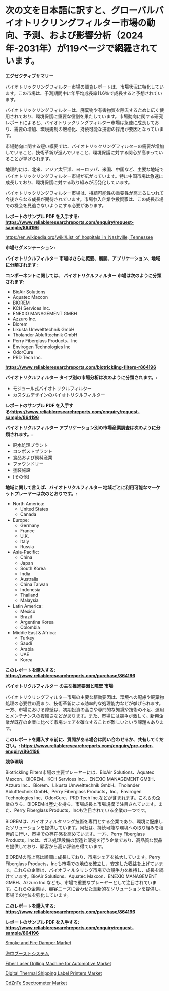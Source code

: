 <p><h1>次の文を日本語に訳すと、グローバルバイオトリクリングフィルター市場の動向、予測、および影響分析（2024年-2031年）が119ページで網羅されています。</h1></p><p><strong>エグゼクティブサマリー</strong></p>
<p><p>バイオトリックリングフィルター市場の調査レポートは、市場状況に特化しています。この市場は、予測期間中に年平均成長率11.6％で成長すると予想されています。</p><p>バイオトリックリングフィルターは、廃棄物や有害物質を除去するために広く使用されており、環境保護に重要な役割を果たしています。市場動向に関する研究レポートによると、バイオトリックリングフィルター市場は急速に成長しており、需要の増加、環境規制の厳格化、持続可能な技術の採用が要因となっています。</p><p>市場動向に関する短い概要では、バイオトリックリングフィルターの需要が増加していること、技術革新が進んでいること、環境保護に対する関心が高まっていることが挙げられます。</p><p>地理的には、北米、アジア太平洋、ヨーロッパ、米国、中国など、主要な地域でバイオトリックリングフィルター市場が広がっています。特に中国市場は急速に成長しており、環境保護に対する取り組みが活発化しています。</p><p>バイオトリックリングフィルター市場は、持続可能性の重要性が高まるにつれて今後さらなる成長が期待されています。市場参入企業や投資家は、この成長市場での機会を見逃さないようにする必要があります。</p></p>
<p><strong>レポートのサンプル PDF を入手する: <a href="https://www.reliableresearchreports.com/enquiry/request-sample/864196">https://www.reliableresearchreports.com/enquiry/request-sample/864196</a></strong></p>
<p><a href="https://en.wikipedia.org/wiki/List_of_hospitals_in_Nashville,_Tennessee">https://en.wikipedia.org/wiki/List_of_hospitals_in_Nashville,_Tennessee</a></p>
<p><strong>市場セグメンテーション:</strong></p>
<p><strong> バイオトリクルフィルター 市場はさらに概要、展開、アプリケーション、地域に分類されます :</strong></p>
<p><strong>コンポーネントに関しては、 バイオトリクルフィルター 市場は次のように分類されます:</strong></p>
<p><ul><li>BioAir Solutions</li><li>Aquatec Maxcon</li><li>BIOREM</li><li>KCH Services Inc.</li><li>ENEXIO MANAGEMENT GMBH</li><li>Azzuro Inc.</li><li>Biorem</li><li>Likusta Umwelttechnik GmbH</li><li>Tholander Ablufttechnik GmbH</li><li>Perry Fiberglass Products，Inc</li><li>Envirogen Technologies Inc</li><li>OdorCure</li><li>PRD Tech Inc.</li></ul></p>
<p><strong><a href="https://www.reliableresearchreports.com/biotrickling-filters-r864196">https://www.reliableresearchreports.com/biotrickling-filters-r864196</a></strong></p>
<p><strong> バイオトリクルフィルター タイプ別の市場分析は次のように分類されます。:</strong></p>
<p><ul><li>モジュール式バイオトリクルフィルター</li><li>カスタムデザインのバイオトリクルフィルター</li></ul></p>
<p><strong>レポートのサンプル PDF を入手する:<a href="https://www.reliableresearchreports.com/enquiry/request-sample/864196">https://www.reliableresearchreports.com/enquiry/request-sample/864196</a></strong></p>
<p><strong> バイオトリクルフィルター アプリケーション別の市場産業調査は次のように分類されます。:</strong></p>
<p><ul><li>廃水処理プラント</li><li>コンポストプラント</li><li>食品および飼料産業</li><li>ファウンドリー</li><li>塗装施設</li><li>[その他]</li></ul></p>
<p><strong>地域に関して言えば、バイオトリクルフィルター 地域ごとに利用可能なマーケットプレーヤーは次のとおりです。:</strong></p>
<p><ul>
    <li>
        North America:
        <ul>
            <li>United States</li>
            <li>Canada</li>
        </ul>
    </li>
    <li>
        Europe:
        <ul>
            <li>Germany</li>
            <li>France</li>
            <li>U.K.</li>
            <li>Italy</li>
            <li>Russia</li>
        </ul>
    </li>
    <li>
        Asia-Pacific:
        <ul>
            <li>China</li>
            <li>Japan</li>
            <li>South Korea</li>
            <li>India</li>
            <li>Australia</li>
            <li>China Taiwan</li>
            <li>Indonesia</li>
            <li>Thailand</li>
            <li>Malaysia</li>
        </ul>
    </li>
    <li>
        Latin America:
        <ul>
            <li>Mexico</li>
            <li>Brazil</li>
            <li>Argentina Korea</li>
            <li>Colombia</li>
        </ul>
    </li>
    <li>
        Middle East & Africa:
        <ul>
            <li>Turkey</li>
            <li>Saudi</li>
            <li>Arabia</li>
            <li>UAE</li>
            <li>Korea</li>
        </ul>
    </li>
    </ul></p>
<p><strong>このレポートを購入する: <a href="https://www.reliableresearchreports.com/purchase/864196">https://www.reliableresearchreports.com/purchase/864196</a></strong></p>
<p><strong>バイオトリクルフィルター の主な推進要因と障壁 市場</strong></p>
<p><p>バイオトリクリングフィルター市場の主要な駆動要因は、環境への配慮や廃棄物処理の必要性の高まり、技術革新による効率的な処理能力などが挙げられます。一方、市場における障壁は、初期投資の高さや専門的な知識や技術の不足、運用とメンテナンスの複雑さなどがあります。また、市場には競争が激しく、新興企業が既存の企業に比べて市場シェアを確立することが難しいという課題もあります。</p></p>
<p><strong>このレポートを購入する前に、質問がある場合は問い合わせるか、共有してください。: <a href="https://www.reliableresearchreports.com/enquiry/pre-order-enquiry/864196">https://www.reliableresearchreports.com/enquiry/pre-order-enquiry/864196</a></strong></p>
<p><strong>競争環境</strong></p>
<p><p>Biotrickling Filters市場の主要プレーヤーには、BioAir Solutions、Aquatec Maxcon、BIOREM、KCH Services Inc.、ENEXIO MANAGEMENT GMBH、Azzuro Inc.、Biorem、Likusta Umwelttechnik GmbH、Tholander Ablufttechnik GmbH、Perry Fiberglass Products，Inc、Envirogen Technologies Inc、OdorCure、PRD Tech Inc.などが含まれます。これらの企業のうち、BIOREMは歴史を持ち、市場成長と市場規模で注目されています。また、Perry Fiberglass Products，Incも注目されている企業の一つです。</p><p>BIOREMは、バイオフィルタリング技術を専門とする企業であり、環境に配慮したソリューションを提供しています。同社は、持続可能な環境への取り組みを積極的に行い、市場での存在感を高めています。一方、Perry Fiberglass Products，Incは、ガス処理設備の製造と販売を行う企業であり、高品質な製品を提供しており、顧客から高い評価を得ています。</p><p>BIOREMの売上高は順調に成長しており、市場シェアを拡大しています。Perry Fiberglass Products，Incも市場での地位を確立し、安定した収益を上げています。これらの企業は、バイオフィルタリング市場での競争力を維持し、成長を続けています。BioAir Solutions、Aquatec Maxcon、ENEXIO MANAGEMENT GMBH、Azzuro Inc.なども、市場で重要なプレーヤーとして注目されています。これらの企業は、顧客ニーズに合わせた革新的なソリューションを提供し、市場での地位を強化しています。</p></p>
<p><strong>このレポートを購入する: <a href="https://www.reliableresearchreports.com/purchase/864196">https://www.reliableresearchreports.com/purchase/864196</a></strong></p>
<p><strong>レポートのサンプル PDF を入手する: <a href="https://www.reliableresearchreports.com/enquiry/request-sample/864196">https://www.reliableresearchreports.com/enquiry/request-sample/864196</a></strong><strong></strong></p>
<p><p><a href="https://github.com/philipWolf32/Market-Research-Report-List-1/blob/main/smoke-and-fire-damper-market.md">Smoke and Fire Damper Market</a></p><p><a href="https://github.com/RandallRunte2023/Market-Research-Report-List-2/blob/main/274214645432.md">海中ブーストシステム</a></p><p><a href="https://github.com/sydneyHaley871/Market-Research-Report-List-1/blob/main/fiber-laser-drilling-machine-for-automotive-market.md">Fiber Laser Drilling Machine for Automotive Market</a></p><p><a href="https://medium.com/@elizbethsmithb208/digital-thermal-shipping-label-printers-industry-analysis-report-its-market-size-share-trends-by-5afe134f0e01">Digital Thermal Shipping Label Printers Market</a></p><p><a href="https://medium.com/@fosterfahey1016/emerging-trends-in-cdznte-spectrometer-market-global-outlook-and-future-prospects-from-2024-2031-0543d993ddb1">CdZnTe Spectrometer Market</a></p></p>